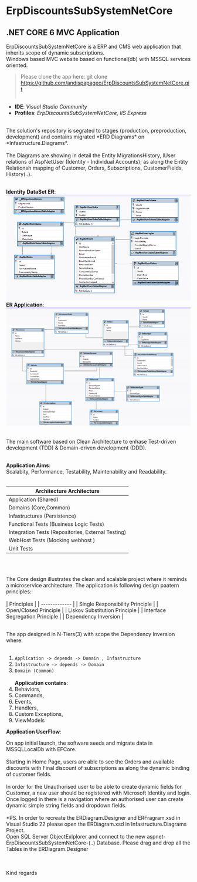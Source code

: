 # ErpDiscountsSubSystemNetCore

## .NET CORE 6 MVC Application

ErpDiscountsSubSystemNetCore is a ERP and CMS web application that inherits scope of dynamic subscriptions. <br/>
Windows based MVC website based on functional(db) with MSSQL services oriented.<br/>

> Please clone the app here: git clone https://github.com/andispapageo/ErpDiscountsSubSystemNetCore.git
<br/><br/>
- __IDE__: *Visual Studio Community* <br/>
- __Profiles__: *ErpDiscountsSubSystemNetCore, IIS Express* <br/>

<br/>
The solution's repository is segrated to stages (production, preproduction, development) and contains migrated *ERD Diagrams* on *Infastructure.Diagrams*. <br/> <br/>
The Diagrams are showing in detail the Entity MigrationsHistory, IUser relations of AspNetUser (Identity - Individual Accounts); as along the Entity Relationsh mapping of
Customer, Orders, Subscriptions, CustomerFields, History(..).<br/><br/>

**Identity DataSet ER**: <br/>
![Alt text](https://github.com/andispapageo/ErpDiscountsSubSystemNetCore/blob/master/Infastructure.Diagrams/Screenshots/IdentityERDiagram.png?raw=true)<br/>
**ER Application**: <br/>
![Alt text](https://github.com/andispapageo/ErpDiscountsSubSystemNetCore/blob/master/Infastructure.Diagrams/Screenshots/MainERDiagram.png)

<br/>
 The main software based on Clean Architecture to enhase Test-driven development (TDD) & Domain-driven development (DDD).<br/>
<br/>

**Application Aims**: <br/>
Scalabity, Performance, Testability, Maintenability and Readability.
<br/><br/>

| Architecture Architecture                                                           |
| ------------- |
| Application (Shared) |
| Domains  (Core,Common) |
| Infastructures  (Persistence) |
| Functional Tests  (Business Logic Tests)          |
| Integration Tests  (Repositories, External Testing)                          |
| WebHost Tests  (Mocking webhost )|
| Unit Tests  |
<br/><br/>

The Core design illustrates the clean and scalable project where it reminds a microservice architecture. The application is following design paatern principles::
<br/><br/>
| Principles |
| ------------- |
| Single Responsibility Principle  |
| Open/Closed Principle  |
| Liskov Substitution Principle  |
| Interface Segregation Principle  |
| Dependency Inversion  |
<br/><br/>

The app designed in N-Tiers(3) with scope the Dependency Inversion where: <br/> <br/>
1. ```Application -> depends -> Domain , Infastructure```<br/>
1. ```Infastructure -> depends -> Domain```<br/>
1. ```Domain (Common) ```
<br/><br/>
**Application contains**: <br/>
1. Behaviors,  <br/>
1. Commands, <br/>
1. Events, <br/>
1. Handlers, <br/>
1. Custom Exceptions, <br/>
1. ViewModels

**Application UserFlow**: <br/>

On app initial launch, the software seeds and migrate data in MSSQLLocalDb with EFCore.<br/><br/>
Starting in Home Page, users are able to see the Orders and available discounts with Final discount of subscriptions as along the dynamic binding of customer fields.<br/><br/>
In order for the Unauthorised user to be able to create dynamic fields for Customer, a new user should be registered with Microsoft Identity and login. Once logged in there is a navigation where an authorised user can create dynamic simple string fields and dropdown fields. 
<br/><br/>
*PS. In order to recreate the ERDiagram.Designer and ERFragram.xsd in Visual Studio 22 please open the ERDiagram.xsd in Infastructure.Diagrams Project.<br/> Open SQL Server ObjectExlplorer and connect to the new aspnet-ErpDiscountsSubSystemNetCore-(..) Database. Please drag and drop all the Tables in the ERDiagram.Designer

<br/><br/>
Kind regards


 
